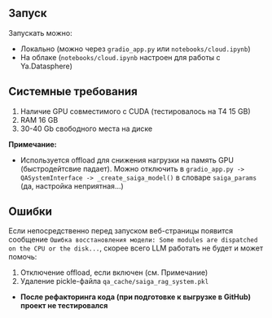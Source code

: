 ## Запуск

Запускать можно:
- Локально (можно через `gradio_app.py` или `notebooks/cloud.ipynb`)
- На облаке (`notebooks/cloud.ipynb` настроен для работы с Ya.Datasphere)

## Системные требования

1. Наличие GPU совместимого с CUDA (тестировалось на T4 15 GB)
2. RAM 16 GB
3. 30-40 Gb свободного места на диске

**Примечание:**
- Используется offload для снижения нагрузки на память GPU (быстродейтсвие падает). Можно отключить в `gradio_app.py -> QASystemInterface -> _create_saiga_model()` в словаре `saiga_params` (да, настройка неприятная...)

## Ошибки

Если непосредственно перед запуском веб-страницы появится сообщение `Ошибка восстановления модели: Some modules are dispatched on the CPU or the disk...`, скорее всего LLM работать не будет и может помочь:
1. Отключение offload, если включен (см. Примечание)
2. Удаление pickle-файла `qa_cache/saiga_rag_system.pkl`

- **После рефакторинга кода (при подготовке к выгрузке в GitHub) проект не тестировался**
